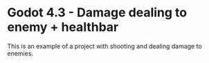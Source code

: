 # Godot 4.3 - Damage dealing to enemy + healthbar
 This is an example of a project with shooting and dealing damage to enemies. 
